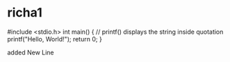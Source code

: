 # richa1

#include <stdio.h>
int main() {
   // printf() displays the string inside quotation
   printf("Hello, World!");
   return 0;
}


added New Line
